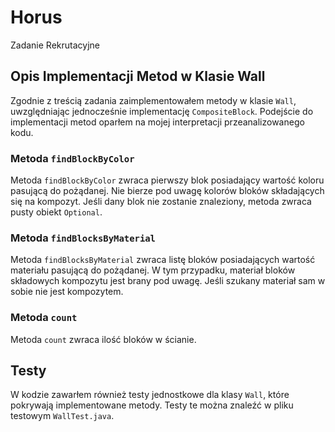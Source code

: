 # Horus

Zadanie Rekrutacyjne

## Opis Implementacji Metod w Klasie Wall

Zgodnie z treścią zadania zaimplementowałem metody w klasie `Wall`, uwzględniając jednocześnie implementację `CompositeBlock`. Podejście do implementacji metod oparłem na mojej interpretacji przeanalizowanego kodu.

### Metoda `findBlockByColor`

Metoda `findBlockByColor` zwraca pierwszy blok posiadający wartość koloru pasującą do pożądanej. Nie bierze pod uwagę kolorów bloków składających się na kompozyt. Jeśli dany blok nie zostanie znaleziony, metoda zwraca pusty obiekt `Optional`.

### Metoda `findBlocksByMaterial`

Metoda `findBlocksByMaterial` zwraca listę bloków posiadających wartość materiału pasującą do pożądanej. W tym przypadku, materiał bloków składowych kompozytu jest brany pod uwagę. Jeśli szukany materiał sam w sobie nie jest kompozytem.

### Metoda `count`

Metoda `count` zwraca ilość bloków w ścianie.

## Testy

W kodzie zawarłem również testy jednostkowe dla klasy `Wall`, które pokrywają implementowane metody. Testy te można znaleźć w pliku testowym `WallTest.java`.
